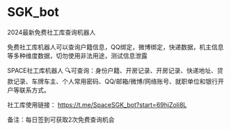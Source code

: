 # SGK_bot
2024最新免费社工库查询机器人

免费社工库机器人可以查询户籍信息，QQ绑定，微博绑定，快递数据，机主信息等多种维度数据，切勿使用非法用途，测试信息泄露

SPACE社工库机器人
🔍可查询：身份户籍、开房记录、开房记录、快递地址、贷款记录、车牌车主、个人常用密码、QQ/邮箱/微博/网络账号、就职单位和银行开户等联系方式。

社工库使用链接： https://t.me/SpaceSGK_bot?start=69hjZoli8L

备注：每日签到可获取2次免费查询机会

